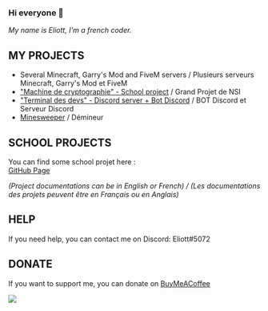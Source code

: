 ### Hi everyone 👋

*My name is Eliott, I'm a french coder.*

## MY PROJECTS

- Several Minecraft, Garry's Mod and FiveM servers / Plusieurs serveurs Minecraft, Garry's Mod et FiveM
- ["Machine de cryptographie" - School project](https://github.com/Eliott-B/Grand-Projet-Cryptographie) / Grand Projet de NSI
- ["Terminal des devs" - Discord server + Bot Discord](https://discord.gg/eufdGDkQq5) / BOT Discord et Serveur Discord
- [Minesweeper](https://github.com/Chakib-Eliott/demineur) / Démineur

## SCHOOL PROJECTS
 
You can find some school projet here :  
[GitHub Page](https://github.com/Chakib-Eliott)

*(Project documentations can be in English or French) / (Les documentations des projets peuvent être en Français ou en Anglais)*

## HELP

If you need help, you can contact me on Discord: Eliott#5072

## DONATE

If you want to support me, you can donate on [BuyMeACoffee](https://www.buymeacoffee.com/eliottb)

<a href="https://www.buymeacoffee.com/eliottb"><img src="https://img.buymeacoffee.com/button-api/?text=Buy me a coffee&emoji=&slug=eliottb&button_colour=FFDD00&font_colour=000000&font_family=Cookie&outline_colour=000000&coffee_colour=ffffff" /></a>
